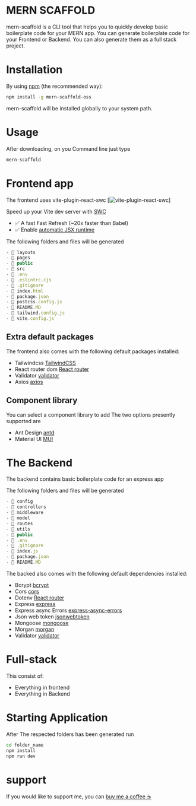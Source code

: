 # MERN SCAFFOLD

mern-scaffold is a CLI tool that helps you to quickly develop basic boilerplate code for your MERN app.
You can generate boilerplate code for your Frontend or Backend.
You can also generate them as a full stack project.

# Installation

By using [npm](http://npmjs.org) (the recommended way):

```bash
npm install -g mern-scaffold-oss
```

mern-scaffold will be installed globally to your system path.

# Usage

After downloading, on you Command line just type

```bash
mern-scaffold
```

# Frontend app

The frontend uses vite-plugin-react-swc
[![vite-plugin-react-swc](https://github.com/vitejs/vite-plugin-react-swc.git)]

Speed up your Vite dev server with [SWC](https://swc.rs/)

- ✅ A fast Fast Refresh (~20x faster than Babel)
- ✅ Enable [automatic JSX runtime](https://reactjs.org/blog/2020/09/22/introducing-the-new-jsx-transform.html)

The following folders and files will be generated

```ts
- 📂 layouts
- 📂 pages
- 📂 public
- 📂 src
- 📄 .env
- 📄 .eslintrc.cjs
- 📄 .gitignore
- 📄 index.html
- 📄 package.json
- 📄 postcss.config.js
- 📄 README.MD
- 📄 tailwind.config.js
- 📄 vite.config.js
```

## Extra default packages

The frontend also comes with the following default packages installed:

- Tailwindcss [TailwindCSS](https://tailwindcss.com/)
- React router dom [React router](https://reactrouter.com/)
- Validator [validator](https://www.npmjs.com/package/validator/)
- Axios [axios](https://www.npmjs.com/package/axios/)

## Component library

You can select a component library to add
The two options presently supported are

- Ant Design [antd](https://ant.design/)
- Material UI [MUI](https://mui.com/)

# The Backend

The backend contains basic boilerplate code for an express app

The following folders and files will be generated

```ts
- 📂 config
- 📂 controllers
- 📂 middleware
- 📂 model
- 📂 routes
- 📂 utils
- 📂 public
- 📄 .env
- 📄 .gitignore
- 📄 index.js
- 📄 package.json
- 📄 README.MD
```

The backed also comes with the following default dependencies installed:

- Bcrypt [bcrypt](https://www.npmjs.com/package/bcrypt/)
- Cors [cors](https://www.npmjs.com/package/cors/)
- Dotenv [React router](https://reactrouter.com/)
- Express [express](https://www.npmjs.com/package/express/)
- Express async Errors [express-async-errors](https://www.npmjs.com/package/express-async-errors/)
- Json web token [jsonwebtoken](https://www.npmjs.com/package/jsonwebtoken/)
- Mongoose [mongoose](https://www.npmjs.com/package/mongoose/)
- Morgan [morgan](https://www.npmjs.com/package/morgan/)
- Validator [validator](https://www.npmjs.com/package/validator/)

# Full-stack

This consist of:

- Everything in frontend
- Everything in Backend

# Starting Application

After The respected folders has been generated run

```bash
cd folder_name
npm install
npm run dev
```

# support

If you would like to support me, you can [buy me a coffee ☕](https://www.buymeacoffee.com/momoh/)
